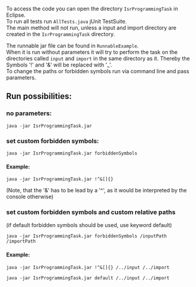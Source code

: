 To access the code you can open the directory `IsrProgrammingTask` in Eclipse.  
To run all tests run `AllTests.java` jUnit TestSuite.  
The main method will not run, unless a input and import directory are created in the `IsrProgrammingTask` directory.

The runnable jar file can be found in `RunnableExample`.  
When it is run without parameters it will try to perform the task on the directories called `input` and `import` in the same directory as it. Thereby the Symbols '!' and '&' will be replaced with '_'.  
To change the paths or forbidden symbols run via command line and pass parameters.

## Run possibilities:
### no parameters:
```
java -jar IsrProgrammingTask.jar
```
### set custom forbidden symbols:  
```
java -jar IsrProgrammingTask.jar forbiddenSymbols
```
#### Example:  
```
java -jar IsrProgrammingTask.jar !^&[]{}  
```
(Note, that the '&' has to be lead by a '^', as it would be interpreted by the console otherwise)

### set custom forbidden symbols and custom relative paths  
(if default forbidden symbols should be used, use keyword default)  
```
java -jar IsrProgrammingTask.jar forbiddenSymbols /inputPath /importPath
```
#### Example:
```
java -jar IsrProgrammingTask.jar !^&[]{} /../input /../import
```
```
java -jar IsrProgrammingTask.jar default /../input /../import
``` 	
